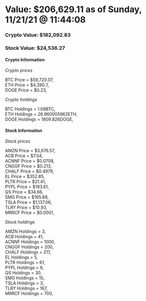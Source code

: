 # Value: $206,629.11 as of Sunday, 11/21/21 @ 11:44:08 

### Crypto Value: $182,092.83

### Stock Value: $24,536.27

#### Crypto Information 
*Crypto prices* 

BTC Price = $59,720.07,  
ETH Price = $4,390.7,  
DOGE Price = $0.23,  


*Crypto holdings* 

BTC Holdings = 1.06BTC,  
ETH Holdings = 26.960005962ETH,  
DOGE Holdings = 1809.826DOGE,  


#### Stock Information 

*Stock prices* 

AMZN Price = $3,676.57,  
ACB Price = $7.04,  
ACNNF Price = $0.0708,  
CNGGF Price = $0.213,  
CHALF Price = $0.4979,  
EL Price = $352.85,  
PLTR Price = $21.41,  
PYPL Price = $193.61,  
QS Price = $34.66,  
SMG Price = $165.88,  
TSLA Price = $1,137.06,  
TLRY Price = $10.93,  
MRRCF Price = $0.0001,  


*Stock holdings* 

AMZN Holdings = 3,  
ACB Holdings = 41,  
ACNNF Holdings = 1000,  
CNGGF Holdings = 200,  
CHALF Holdings = 217,  
EL Holdings = 5,  
PLTR Holdings = 61,  
PYPL Holdings = 6,  
QS Holdings = 30,  
SMG Holdings = 15,  
TSLA Holdings = 3,  
TLRY Holdings = 167,  
MRRCF Holdings = 700,  


